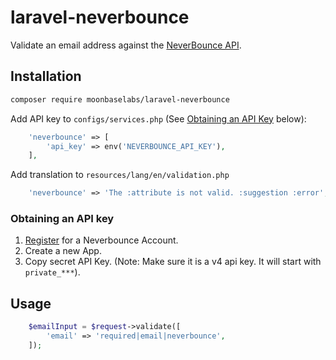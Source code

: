 # laravel-neverbounce

Validate an email address against the [NeverBounce API](https://neverbounce.com).

## Installation

```bash
composer require moonbaselabs/laravel-neverbounce
```

Add API key to `configs/services.php` (See [Obtaining an API Key](#obtaining-an-api-key) below):

```php
    'neverbounce' => [
        'api_key' => env('NEVERBOUNCE_API_KEY'),
    ],
```

Add translation to `resources/lang/en/validation.php`

```php
    'neverbounce' => 'The :attribute is not valid. :suggestion :error',
```

### Obtaining an API key

1. [Register]("https://app.neverbounce.com/register") for a Neverbounce Account.
2. Create a new App.
3. Copy secret API Key. (Note: Make sure it is a v4 api key. It will start with `private_***`).

## Usage

```php
    $emailInput = $request->validate([
        'email' => 'required|email|neverbounce',
    ]);
```
